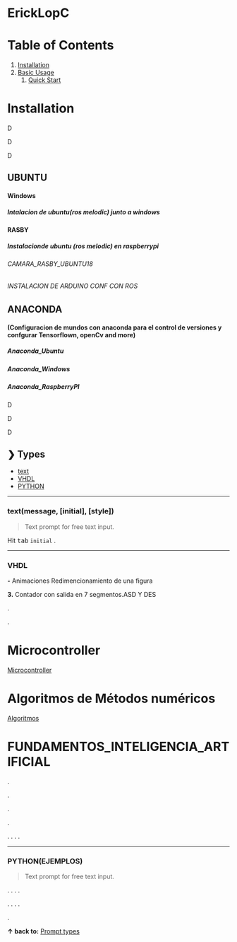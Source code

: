 # ErickLopC


# Table of Contents

1. [Installation](#installation)
2. [Basic Usage](#basic-usage)
    1. [Quick Start](#quick-start)
       
# Installation
D

D

D

## UBUNTU

#### Windows

##### Intalacion de ubuntu(ros melodic) junto a windows

#### RASBY
##### Instalacionde ubuntu (ros melodic) en raspberrypi 
###### CAMARA_RASBY_UBUNTU18
###### INSTALACION DE ARDUINO CONF CON ROS 



## ANACONDA

#### (Configuracion de mundos con anaconda para el control de versiones y confgurar Tensorflown, openCv and more)

##### Anaconda_Ubuntu 

##### Anaconda_Windows

##### Anaconda_RaspberryPI




D


D

D



## ❯ Types

* [text](#textmessage-initial-style)
* [VHDL](#EJEMPLOS)
* [PYTHON](#EJEMPLOS)
  
***

### text(message, [initial], [style])
> Text prompt for free text input.

Hit <kbd>tab</kbd>  `initial` .

***
### VHDL

**-** Animaciones
Redimencionamiento de una figura

**3.** Contador con salida en 7 segmentos.ASD Y DES

.

.

# Microcontroller

[Microcontroller](https://github.com/ErickLopC/Microcontroller-/blob/main/README.md)

# Algoritmos de Métodos numéricos

[Algoritmos ](https://github.com/ErickLopC/Algoritmos-de-M-todos-num-ricos/blob/main/README.md
)
  
# FUNDAMENTOS_INTELIGENCIA_ARTIFICIAL

.

.

.

.

.
.
.
.

***
### PYTHON(EJEMPLOS)
>Text prompt for free text input.

.
.
.
.

.
.
.
.

.

**↑ back to:** [Prompt types](#-types)
